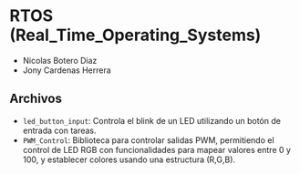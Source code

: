 # RTOS (Real_Time_Operating_Systems)

- Nicolas Botero Diaz
- Jony Cardenas Herrera

## Archivos
- `led_button_input`: Controla el blink de un LED utilizando un botón de entrada con tareas.
- `PWM_Control`: Biblioteca para controlar salidas PWM, permitiendo el control de LED RGB con funcionalidades para mapear valores entre 0 y 100, y establecer colores usando una estructura (R,G,B).
